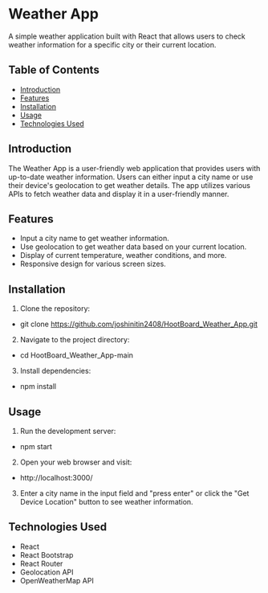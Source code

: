 # Weather App

A simple weather application built with React that allows users to check weather information for a specific city or their current location.

## Table of Contents

- [Introduction](#introduction)
- [Features](#features)
- [Installation](#installation)
- [Usage](#usage)
- [Technologies Used](#technologies-used)

## Introduction

The Weather App is a user-friendly web application that provides users with up-to-date weather information. Users can either input a city name or use their device's geolocation to get weather details. The app utilizes various APIs to fetch weather data and display it in a user-friendly manner.

## Features

- Input a city name to get weather information.
- Use geolocation to get weather data based on your current location.
- Display of current temperature, weather conditions, and more.
- Responsive design for various screen sizes.

## Installation

1. Clone the repository:
-  git clone https://github.com/joshinitin2408/HootBoard_Weather_App.git

2. Navigate to the project directory:
-  cd HootBoard_Weather_App-main

3. Install dependencies:
-  npm install

## Usage

1. Run the development server:
-  npm start

2. Open your web browser and visit:
-  http://localhost:3000/

3. Enter a city name in the input field and "press enter" or click the "Get Device Location" button to see    weather information.

## Technologies Used

-  React
-  React Bootstrap
-  React Router
-  Geolocation API
-  OpenWeatherMap API
